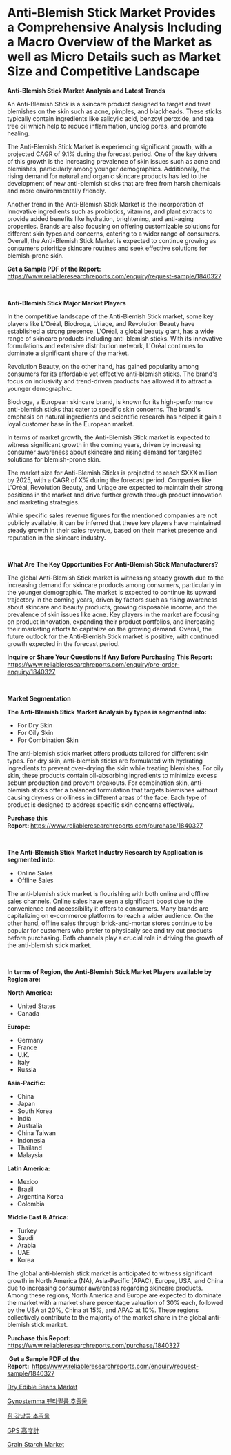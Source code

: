 <p><h1>Anti-Blemish Stick Market Provides a Comprehensive Analysis Including a Macro Overview of the Market as well as Micro Details such as Market Size and Competitive Landscape</h1></p><p><strong>Anti-Blemish Stick Market Analysis and Latest Trends</strong></p>
<p><p>An Anti-Blemish Stick is a skincare product designed to target and treat blemishes on the skin such as acne, pimples, and blackheads. These sticks typically contain ingredients like salicylic acid, benzoyl peroxide, and tea tree oil which help to reduce inflammation, unclog pores, and promote healing.</p><p>The Anti-Blemish Stick Market is experiencing significant growth, with a projected CAGR of 9.1% during the forecast period. One of the key drivers of this growth is the increasing prevalence of skin issues such as acne and blemishes, particularly among younger demographics. Additionally, the rising demand for natural and organic skincare products has led to the development of new anti-blemish sticks that are free from harsh chemicals and more environmentally friendly.</p><p>Another trend in the Anti-Blemish Stick Market is the incorporation of innovative ingredients such as probiotics, vitamins, and plant extracts to provide added benefits like hydration, brightening, and anti-aging properties. Brands are also focusing on offering customizable solutions for different skin types and concerns, catering to a wider range of consumers. Overall, the Anti-Blemish Stick Market is expected to continue growing as consumers prioritize skincare routines and seek effective solutions for blemish-prone skin.</p></p>
<p><strong>Get a Sample PDF of the Report:&nbsp;</strong> <a href="https://www.reliableresearchreports.com/enquiry/request-sample/1840327">https://www.reliableresearchreports.com/enquiry/request-sample/1840327</a></p>
<p>&nbsp;</p>
<p><strong>Anti-Blemish Stick Major Market Players</strong></p>
<p><p>In the competitive landscape of the Anti-Blemish Stick market, some key players like L'Oréal, Biodroga, Uriage, and Revolution Beauty have established a strong presence. L'Oréal, a global beauty giant, has a wide range of skincare products including anti-blemish sticks. With its innovative formulations and extensive distribution network, L'Oréal continues to dominate a significant share of the market.</p><p>Revolution Beauty, on the other hand, has gained popularity among consumers for its affordable yet effective anti-blemish sticks. The brand's focus on inclusivity and trend-driven products has allowed it to attract a younger demographic.</p><p>Biodroga, a European skincare brand, is known for its high-performance anti-blemish sticks that cater to specific skin concerns. The brand's emphasis on natural ingredients and scientific research has helped it gain a loyal customer base in the European market.</p><p>In terms of market growth, the Anti-Blemish Stick market is expected to witness significant growth in the coming years, driven by increasing consumer awareness about skincare and rising demand for targeted solutions for blemish-prone skin.</p><p>The market size for Anti-Blemish Sticks is projected to reach $XXX million by 2025, with a CAGR of X% during the forecast period. Companies like L'Oréal, Revolution Beauty, and Uriage are expected to maintain their strong positions in the market and drive further growth through product innovation and marketing strategies.</p><p>While specific sales revenue figures for the mentioned companies are not publicly available, it can be inferred that these key players have maintained steady growth in their sales revenue, based on their market presence and reputation in the skincare industry.</p></p>
<p>&nbsp;</p>
<p><strong>What Are The Key Opportunities For Anti-Blemish Stick Manufacturers?</strong></p>
<p><p>The global Anti-Blemish Stick market is witnessing steady growth due to the increasing demand for skincare products among consumers, particularly in the younger demographic. The market is expected to continue its upward trajectory in the coming years, driven by factors such as rising awareness about skincare and beauty products, growing disposable income, and the prevalence of skin issues like acne. Key players in the market are focusing on product innovation, expanding their product portfolios, and increasing their marketing efforts to capitalize on the growing demand. Overall, the future outlook for the Anti-Blemish Stick market is positive, with continued growth expected in the forecast period.</p></p>
<p><strong>Inquire or Share Your Questions If Any Before Purchasing This Report:</strong> <a href="https://www.reliableresearchreports.com/enquiry/pre-order-enquiry/1840327">https://www.reliableresearchreports.com/enquiry/pre-order-enquiry/1840327</a></p>
<p>&nbsp;</p>
<p><strong>Market Segmentation</strong></p>
<p><strong>The Anti-Blemish Stick Market Analysis by types is segmented into:</strong></p>
<p><ul><li>For Dry Skin</li><li>For Oily Skin</li><li>For Combination Skin</li></ul></p>
<p><p>The anti-blemish stick market offers products tailored for different skin types. For dry skin, anti-blemish sticks are formulated with hydrating ingredients to prevent over-drying the skin while treating blemishes. For oily skin, these products contain oil-absorbing ingredients to minimize excess sebum production and prevent breakouts. For combination skin, anti-blemish sticks offer a balanced formulation that targets blemishes without causing dryness or oiliness in different areas of the face. Each type of product is designed to address specific skin concerns effectively.</p></p>
<p><strong>Purchase this Report:&nbsp;</strong><a href="https://www.reliableresearchreports.com/purchase/1840327">https://www.reliableresearchreports.com/purchase/1840327</a></p>
<p>&nbsp;</p>
<p><strong>The Anti-Blemish Stick Market Industry Research by Application is segmented into:</strong></p>
<p><ul><li>Online Sales</li><li>Offline Sales</li></ul></p>
<p><p>The anti-blemish stick market is flourishing with both online and offline sales channels. Online sales have seen a significant boost due to the convenience and accessibility it offers to consumers. Many brands are capitalizing on e-commerce platforms to reach a wider audience. On the other hand, offline sales through brick-and-mortar stores continue to be popular for customers who prefer to physically see and try out products before purchasing. Both channels play a crucial role in driving the growth of the anti-blemish stick market.</p></p>
<p>&nbsp;</p>
<p><strong>In terms of Region, the Anti-Blemish Stick Market Players available by Region are:</strong></p>
<p>
    <p> <strong> North America: </strong>
        <ul>
            <li>United States</li>
            <li>Canada</li>
        </ul>
        </p> 
    <p> <strong> Europe: </strong>
        <ul>
            <li>Germany</li>
            <li>France</li>
            <li>U.K.</li>
            <li>Italy</li>
            <li>Russia</li>
        </ul>
        </p> 
    <p> <strong> Asia-Pacific: </strong>
        <ul>
            <li>China</li>
            <li>Japan</li>
            <li>South Korea</li>
            <li>India</li>
            <li>Australia</li>
            <li>China Taiwan</li>
            <li>Indonesia</li>
            <li>Thailand</li>
            <li>Malaysia</li>
        </ul>
        </p> 
    <p> <strong> Latin America: </strong>
        <ul>
            <li>Mexico</li>
            <li>Brazil</li>
            <li>Argentina Korea</li>
            <li>Colombia</li>
        </ul>
        </p> 
    <p> <strong> Middle East & Africa: </strong>
        <ul>
            <li>Turkey</li>
            <li>Saudi</li>
            <li>Arabia</li>
            <li>UAE</li>
            <li>Korea</li>
        </ul>
    </p>
    </p>
<p><p>The global anti-blemish stick market is anticipated to witness significant growth in North America (NA), Asia-Pacific (APAC), Europe, USA, and China due to increasing consumer awareness regarding skincare products. Among these regions, North America and Europe are expected to dominate the market with a market share percentage valuation of 30% each, followed by the USA at 20%, China at 15%, and APAC at 10%. These regions collectively contribute to the majority of the market share in the global anti-blemish stick market.</p></p>
<p><strong>Purchase this Report: </strong><a href="https://www.reliableresearchreports.com/purchase/1840327">https://www.reliableresearchreports.com/purchase/1840327</a></p>
<p>&nbsp;<strong>Get a Sample PDF of the Report:&nbsp;&nbsp;</strong><a href="https://www.reliableresearchreports.com/enquiry/request-sample/1840327">https://www.reliableresearchreports.com/enquiry/request-sample/1840327</a></p>
<p><strong></strong></p>
<p><p><a href="https://issuu.com/reportprime-2/docs/dry-edible-beans-market-size-2030.pptx">Dry Edible Beans Market</a></p><p><a href="https://github.com/TimmyMann6767/Market-Research-Report-List-1/blob/main/43425657269.md">Gynostemma 펜타필룸 추출물</a></p><p><a href="https://github.com/khytkeqagplkzqvh/Market-Research-Report-List-1/blob/main/84127597268.md">흰 강낭콩 추출물</a></p><p><a href="https://github.com/bucuel854722/Market-Research-Report-List-1/blob/main/60339787764.md">GPS 高度計</a></p><p><a href="https://issuu.com/reportprime-2/docs/grain-starch-market-size-2030.pptx">Grain Starch Market</a></p></p>